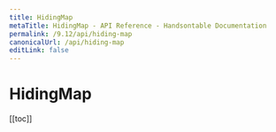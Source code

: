 ```yaml
---
title: HidingMap
metaTitle: HidingMap - API Reference - Handsontable Documentation
permalink: /9.12/api/hiding-map
canonicalUrl: /api/hiding-map
editLink: false
---
```


# HidingMap

[[toc]]
